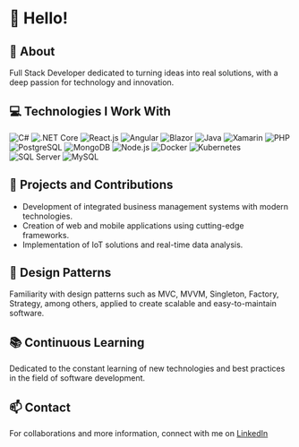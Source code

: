 # 👋 Hello!

## 🚀 About
Full Stack Developer dedicated to turning ideas into real solutions, with a deep passion for technology and innovation.

## 💻 Technologies I Work With

![C#](https://img.shields.io/badge/-C%23-239120?logo=c-sharp&logoColor=white) ![.NET Core](https://img.shields.io/badge/-.NET%20Core-512BD4?logo=.net&logoColor=white) ![React.js](https://img.shields.io/badge/-React.js-61DAFB?logo=react&logoColor=black) ![Angular](https://img.shields.io/badge/-Angular-DD0031?logo=angular&logoColor=white) ![Blazor](https://img.shields.io/badge/-Blazor-512BD4?logo=blazor&logoColor=white) ![Java](https://img.shields.io/badge/-Java-007396?logo=java&logoColor=white) ![Xamarin](https://img.shields.io/badge/-Xamarin-3498DB?logo=xamarin&logoColor=white) ![PHP](https://img.shields.io/badge/-PHP-777BB4?logo=php&logoColor=white) ![PostgreSQL](https://img.shields.io/badge/-PostgreSQL-336791?logo=postgresql&logoColor=white) ![MongoDB](https://img.shields.io/badge/-MongoDB-47A248?logo=mongodb&logoColor=white) ![Node.js](https://img.shields.io/badge/-Node.js-339933?logo=nodedotjs&logoColor=white) ![Docker](https://img.shields.io/badge/-Docker-2496ED?logo=docker&logoColor=white) ![Kubernetes](https://img.shields.io/badge/-Kubernetes-326CE5?logo=kubernetes&logoColor=white) ![SQL Server](https://img.shields.io/badge/-SQL%20Server-CC2927?logo=microsoft-sql-server&logoColor=white) ![MySQL](https://img.shields.io/badge/-MySQL-4479A1?logo=mysql&logoColor=white)

## 🌟 Projects and Contributions

- Development of integrated business management systems with modern technologies.
- Creation of web and mobile applications using cutting-edge frameworks.
- Implementation of IoT solutions and real-time data analysis.

## 🔧 Design Patterns

Familiarity with design patterns such as MVC, MVVM, Singleton, Factory, Strategy, among others, applied to create scalable and easy-to-maintain software.

## 📚 Continuous Learning
Dedicated to the constant learning of new technologies and best practices in the field of software development.

## 📫 Contact
For collaborations and more information, connect with me on [LinkedIn](https://www.linkedin.com/in/jeive) 
